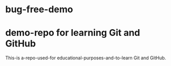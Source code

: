 # bug-free-demo
# demo-repo for learning Git and GitHub
This-is a-repo-used-for educational-purposes-and-to-learn Git and GitHub.
